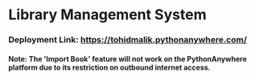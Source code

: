 # Library Management System
### Deployment Link: https://tohidmalik.pythonanywhere.com/

#### Note: The 'Import Book' feature will not work on the PythonAnywhere platform due to its restriction on outbound internet access.

